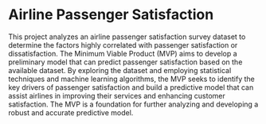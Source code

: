 # Airline Passenger Satisfaction 

This project analyzes an airline passenger satisfaction survey dataset to determine the factors highly correlated with passenger satisfaction or dissatisfaction. The Minimum Viable Product (MVP) aims to develop a preliminary model that can predict passenger satisfaction based on the available dataset. By exploring the dataset and employing statistical techniques and machine learning algorithms, the MVP seeks to identify the key drivers of passenger satisfaction and build a predictive model that can assist airlines in improving their services and enhancing customer satisfaction. The MVP is a foundation for further analyzing and developing a robust and accurate predictive model.
